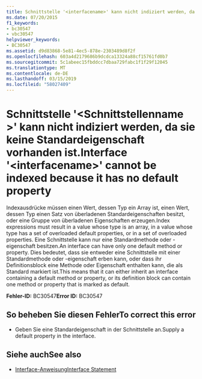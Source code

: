 ```yaml
---
title: Schnittstelle '<interfacename>' kann nicht indiziert werden, da sie keine Standardeigenschaft vorhanden ist.
ms.date: 07/20/2015
f1_keywords:
- bc30547
- vbc30547
helpviewer_keywords:
- BC30547
ms.assetid: d9d83868-5e81-4ec5-878e-2303489d8f2f
ms.openlocfilehash: 603a4d2179686b9dcdca13324a88cf15761fd0b7
ms.sourcegitcommit: 5c1abeec15fbddcc7dbaa729fabc1f1f29f12045
ms.translationtype: MT
ms.contentlocale: de-DE
ms.lasthandoff: 03/15/2019
ms.locfileid: "58027409"
---
```

# <a name="interface-interfacename-cannot-be-indexed-because-it-has-no-default-property"></a><span data-ttu-id="bb677-102">Schnittstelle '\<Schnittstellenname >' kann nicht indiziert werden, da sie keine Standardeigenschaft vorhanden ist.</span><span class="sxs-lookup"><span data-stu-id="bb677-102">Interface '\<interfacename>' cannot be indexed because it has no default property</span></span>
<span data-ttu-id="bb677-103">Indexausdrücke müssen einen Wert, dessen Typ ein Array ist, einen Wert, dessen Typ einen Satz von überladenen Standardeigenschaften besitzt, oder eine Gruppe von überladenen Eigenschaften erzeugen.</span><span class="sxs-lookup"><span data-stu-id="bb677-103">Index expressions must result in a value whose type is an array, in a value whose type has a set of overloaded default properties, or in a set of overloaded properties.</span></span> <span data-ttu-id="bb677-104">Eine Schnittstelle kann nur eine Standardmethode oder -eigenschaft besitzen.</span><span class="sxs-lookup"><span data-stu-id="bb677-104">An interface can have only one default method or property.</span></span> <span data-ttu-id="bb677-105">Dies bedeutet, dass sie entweder eine Schnittstelle mit einer Standardmethode oder -eigenschaft erben kann, oder dass ihr Definitionsblock eine Methode oder Eigenschaft enthalten kann, die als Standard markiert ist.</span><span class="sxs-lookup"><span data-stu-id="bb677-105">This means that it can either inherit an interface containing a default method or property, or its definition block can contain one method or property that is marked as default.</span></span>  
  
 <span data-ttu-id="bb677-106">**Fehler-ID:** BC30547</span><span class="sxs-lookup"><span data-stu-id="bb677-106">**Error ID:** BC30547</span></span>  
  
## <a name="to-correct-this-error"></a><span data-ttu-id="bb677-107">So beheben Sie diesen Fehler</span><span class="sxs-lookup"><span data-stu-id="bb677-107">To correct this error</span></span>  
  
-   <span data-ttu-id="bb677-108">Geben Sie eine Standardeigenschaft in der Schnittstelle an.</span><span class="sxs-lookup"><span data-stu-id="bb677-108">Supply a default property in the interface.</span></span>  
  
## <a name="see-also"></a><span data-ttu-id="bb677-109">Siehe auch</span><span class="sxs-lookup"><span data-stu-id="bb677-109">See also</span></span>

- [<span data-ttu-id="bb677-110">Interface-Anweisung</span><span class="sxs-lookup"><span data-stu-id="bb677-110">Interface Statement</span></span>](../../visual-basic/language-reference/statements/interface-statement.md)

